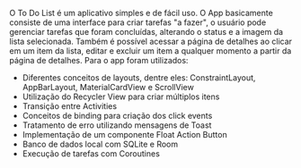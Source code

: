 O To Do List é um aplicativo simples e de fácil uso. O App basicamente consiste de uma interface para criar tarefas "a fazer", 
o usuário pode gerenciar tarefas que foram concluídas, alterando o status e a imagem da lista selecionada. Também é possível 
acessar a página de detalhes ao clicar em um item da lista, editar e excluir um item a qualquer momento a partir da página de detalhes.
Para o app foram utilizados:

- Diferentes conceitos de layouts, dentre eles: 
ConstraintLayout, AppBarLayout, MaterialCardView e ScrollView
- Utilização do Recycler View para criar múltiplos itens
- Transição entre Activities
- Conceitos de binding para criação dos click events
- Tratamento de erro utilizando mensagens de Toast
- Implementação de um componente Float Action Button
- Banco de dados local com SQLite e Room
- Execução de tarefas com Coroutines 

